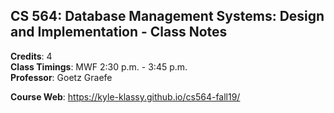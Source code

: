 ## CS 564: Database Management Systems: Design and Implementation - Class Notes

**Credits**: 4 <br/>
**Class Timings**: MWF 2:30 p.m. - 3:45 p.m. <br/>
**Professor**: Goetz Graefe <br/>

**Course Web**: https://kyle-klassy.github.io/cs564-fall19/
